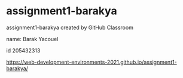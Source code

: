 # assignment1-barakya
assignment1-barakya created by GitHub Classroom


name: Barak Yacouel


id 205432313

https://web-development-environments-2021.github.io/assignment1-barakya/
